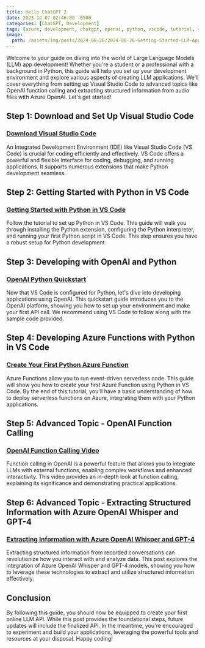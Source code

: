 ```yaml
---
title: Hello ChatGPT 2
date: 2023-12-07 02:46:00 -0500
categories: [ChatGPT, Development]
tags: [azure, development, chatgpt, openai, python, vscode, tutorial, video]
image:
  path: /assets/img/posts/2024-06-26/2024-06-26-Getting-Started-LLM-Apps-Development-Header.jpg
---
```


Welcome to your guide on diving into the world of Large Language Models (LLM) app development! Whether you're a student or a professional with a background in Python, this guide will help you set up your development environment and explore various aspects of creating LLM applications. We'll cover everything from setting up Visual Studio Code to advanced topics like OpenAI function calling and extracting structured information from audio files with Azure OpenAI. Let's get started!

## Step 1: Download and Set Up Visual Studio Code

### [Download Visual Studio Code](https://code.visualstudio.com/download)

An Integrated Development Environment (IDE) like Visual Studio Code (VS Code) is crucial for coding efficiently and effectively. VS Code offers a powerful and flexible interface for coding, debugging, and running applications. It supports numerous extensions that make Python development seamless.

## Step 2: Getting Started with Python in VS Code

### [Getting Started with Python in VS Code](https://code.visualstudio.com/docs/python/python-tutorial)

Follow the tutorial to set up Python in VS Code. This guide will walk you through installing the Python extension, configuring the Python interpreter, and running your first Python script in VS Code. This step ensures you have a robust setup for Python development.

## Step 3: Developing with OpenAI and Python

### [OpenAI Python Quickstart](https://platform.openai.com/docs/quickstart)

Now that VS Code is configured for Python, let's dive into developing applications using OpenAI. This quickstart guide introduces you to the OpenAI platform, showing you how to set up your environment and make your first API call. We recommend using VS Code to follow along with the sample code provided.

## Step 4: Developing Azure Functions with Python in VS Code

### [Create Your First Python Azure Function](https://learn.microsoft.com/en-us/azure/azure-functions/create-first-function-vs-code-python)

Azure Functions allow you to run event-driven serverless code. This guide will show you how to create your first Azure Function using Python in VS Code. By the end of this tutorial, you'll have a basic understanding of how to deploy serverless functions on Azure, integrating them with your Python applications.

## Step 5: Advanced Topic - OpenAI Function Calling

### [OpenAI Function Calling Video](https://warnov.com/@aoai-functions-calling-video)

Function calling in OpenAI is a powerful feature that allows you to integrate LLMs with external functions, enabling complex workflows and enhanced interactivity. This video provides an in-depth look at function calling, explaining its significance and demonstrating practical applications.

## Step 6: Advanced Topic - Extracting Structured Information with Azure OpenAI Whisper and GPT-4

### [Extracting Information with Azure OpenAI Whisper and GPT-4](http://warnov.com/@whisper-gpt-post)

Extracting structured information from recorded conversations can revolutionize how you interact with and analyze data. This post explores the integration of Azure OpenAI Whisper and GPT-4 models, showing you how to leverage these technologies to extract and utilize structured information effectively.

## Conclusion

By following this guide, you should now be equipped to create your first online LLM API. While this post provides the foundational steps, future updates will include the finalized API. In the meantime, you're encouraged to experiment and build your applications, leveraging the powerful tools and resources at your disposal. Happy coding!